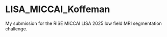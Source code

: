 # LISA_MICCAI_Koffeman
My submission for the RISE MICCAI LISA 2025 low field MRI segmentation challenge.

